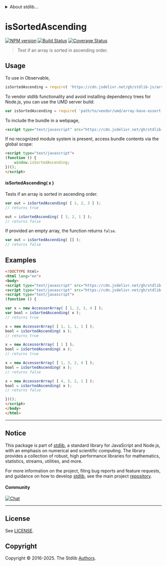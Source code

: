 <!--

@license Apache-2.0

Copyright (c) 2025 The Stdlib Authors.

Licensed under the Apache License, Version 2.0 (the "License");
you may not use this file except in compliance with the License.
You may obtain a copy of the License at

   http://www.apache.org/licenses/LICENSE-2.0

Unless required by applicable law or agreed to in writing, software
distributed under the License is distributed on an "AS IS" BASIS,
WITHOUT WARRANTIES OR CONDITIONS OF ANY KIND, either express or implied.
See the License for the specific language governing permissions and
limitations under the License.

-->


<details>
  <summary>
    About stdlib...
  </summary>
  <p>We believe in a future in which the web is a preferred environment for numerical computation. To help realize this future, we've built stdlib. stdlib is a standard library, with an emphasis on numerical and scientific computation, written in JavaScript (and C) for execution in browsers and in Node.js.</p>
  <p>The library is fully decomposable, being architected in such a way that you can swap out and mix and match APIs and functionality to cater to your exact preferences and use cases.</p>
  <p>When you use stdlib, you can be absolutely certain that you are using the most thorough, rigorous, well-written, studied, documented, tested, measured, and high-quality code out there.</p>
  <p>To join us in bringing numerical computing to the web, get started by checking us out on <a href="https://github.com/stdlib-js/stdlib">GitHub</a>, and please consider <a href="https://opencollective.com/stdlib">financially supporting stdlib</a>. We greatly appreciate your continued support!</p>
</details>

# isSortedAscending

[![NPM version][npm-image]][npm-url] [![Build Status][test-image]][test-url] [![Coverage Status][coverage-image]][coverage-url] <!-- [![dependencies][dependencies-image]][dependencies-url] -->

> Test if an array is sorted in ascending order.

<!-- Section to include introductory text. Make sure to keep an empty line after the intro `section` element and another before the `/section` close. -->

<section class="intro">

</section>

<!-- /.intro -->

<!-- Package usage documentation. -->



<section class="usage">

## Usage

To use in Observable,

```javascript
isSortedAscending = require( 'https://cdn.jsdelivr.net/gh/stdlib-js/array-base-assert-is-sorted-ascending@umd/browser.js' )
```

To vendor stdlib functionality and avoid installing dependency trees for Node.js, you can use the UMD server build:

```javascript
var isSortedAscending = require( 'path/to/vendor/umd/array-base-assert-is-sorted-ascending/index.js' )
```

To include the bundle in a webpage,

```html
<script type="text/javascript" src="https://cdn.jsdelivr.net/gh/stdlib-js/array-base-assert-is-sorted-ascending@umd/browser.js"></script>
```

If no recognized module system is present, access bundle contents via the global scope:

```html
<script type="text/javascript">
(function () {
    window.isSortedAscending;
})();
</script>
```

#### isSortedAscending( x )

Tests if an array is sorted in ascending order.

```javascript
var out = isSortedAscending( [ 1, 2, 3 ] );
// returns true

out = isSortedAscending( [ 3, 2, 1 ] );
// returns false
```

If provided an empty array, the function returns `false`.

```javascript
var out = isSortedAscending( [] );
// returns false
```

</section>

<!-- /.usage -->

<!-- Package usage notes. Make sure to keep an empty line after the `section` element and another before the `/section` close. -->

<section class="notes">

</section>

<!-- /.notes -->

<!-- Package usage examples. -->

<section class="examples">

## Examples

<!-- eslint no-undef: "error" -->

```html
<!DOCTYPE html>
<html lang="en">
<body>
<script type="text/javascript" src="https://cdn.jsdelivr.net/gh/stdlib-js/array-base-accessor@umd/browser.js"></script>
<script type="text/javascript" src="https://cdn.jsdelivr.net/gh/stdlib-js/array-base-assert-is-sorted-ascending@umd/browser.js"></script>
<script type="text/javascript">
(function () {

var x = new AccessorArray( [ 1, 2, 3, 4 ] );
var bool = isSortedAscending( x );
// returns true

x = new AccessorArray( [ 1, 1, 1, 1 ] );
bool = isSortedAscending( x );
// returns true

x = new AccessorArray( [ 1 ] );
bool = isSortedAscending( x );
// returns true

x = new AccessorArray( [ 1, 3, 2, 4 ] );
bool = isSortedAscending( x );
// returns false

x = new AccessorArray( [ 4, 3, 2, 1 ] );
bool = isSortedAscending( x );
// returns false

})();
</script>
</body>
</html>
```

</section>

<!-- /.examples -->

<!-- Section to include cited references. If references are included, add a horizontal rule *before* the section. Make sure to keep an empty line after the `section` element and another before the `/section` close. -->

<section class="references">

</section>

<!-- /.references -->

<!-- Section for related `stdlib` packages. Do not manually edit this section, as it is automatically populated. -->

<section class="related">

</section>

<!-- /.related -->

<!-- Section for all links. Make sure to keep an empty line after the `section` element and another before the `/section` close. -->


<section class="main-repo" >

* * *

## Notice

This package is part of [stdlib][stdlib], a standard library for JavaScript and Node.js, with an emphasis on numerical and scientific computing. The library provides a collection of robust, high performance libraries for mathematics, statistics, streams, utilities, and more.

For more information on the project, filing bug reports and feature requests, and guidance on how to develop [stdlib][stdlib], see the main project [repository][stdlib].

#### Community

[![Chat][chat-image]][chat-url]

---

## License

See [LICENSE][stdlib-license].


## Copyright

Copyright &copy; 2016-2025. The Stdlib [Authors][stdlib-authors].

</section>

<!-- /.stdlib -->

<!-- Section for all links. Make sure to keep an empty line after the `section` element and another before the `/section` close. -->

<section class="links">

[npm-image]: http://img.shields.io/npm/v/@stdlib/array-base-assert-is-sorted-ascending.svg
[npm-url]: https://npmjs.org/package/@stdlib/array-base-assert-is-sorted-ascending

[test-image]: https://github.com/stdlib-js/array-base-assert-is-sorted-ascending/actions/workflows/test.yml/badge.svg?branch=main
[test-url]: https://github.com/stdlib-js/array-base-assert-is-sorted-ascending/actions/workflows/test.yml?query=branch:main

[coverage-image]: https://img.shields.io/codecov/c/github/stdlib-js/array-base-assert-is-sorted-ascending/main.svg
[coverage-url]: https://codecov.io/github/stdlib-js/array-base-assert-is-sorted-ascending?branch=main

<!--

[dependencies-image]: https://img.shields.io/david/stdlib-js/array-base-assert-is-sorted-ascending.svg
[dependencies-url]: https://david-dm.org/stdlib-js/array-base-assert-is-sorted-ascending/main

-->

[chat-image]: https://img.shields.io/gitter/room/stdlib-js/stdlib.svg
[chat-url]: https://app.gitter.im/#/room/#stdlib-js_stdlib:gitter.im

[stdlib]: https://github.com/stdlib-js/stdlib

[stdlib-authors]: https://github.com/stdlib-js/stdlib/graphs/contributors

[umd]: https://github.com/umdjs/umd
[es-module]: https://developer.mozilla.org/en-US/docs/Web/JavaScript/Guide/Modules

[deno-url]: https://github.com/stdlib-js/array-base-assert-is-sorted-ascending/tree/deno
[deno-readme]: https://github.com/stdlib-js/array-base-assert-is-sorted-ascending/blob/deno/README.md
[umd-url]: https://github.com/stdlib-js/array-base-assert-is-sorted-ascending/tree/umd
[umd-readme]: https://github.com/stdlib-js/array-base-assert-is-sorted-ascending/blob/umd/README.md
[esm-url]: https://github.com/stdlib-js/array-base-assert-is-sorted-ascending/tree/esm
[esm-readme]: https://github.com/stdlib-js/array-base-assert-is-sorted-ascending/blob/esm/README.md
[branches-url]: https://github.com/stdlib-js/array-base-assert-is-sorted-ascending/blob/main/branches.md

[stdlib-license]: https://raw.githubusercontent.com/stdlib-js/array-base-assert-is-sorted-ascending/main/LICENSE

</section>

<!-- /.links -->
